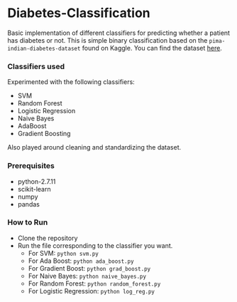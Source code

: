 # Diabetes-Classification

Basic implementation of different classifiers for predicting whether a patient has diabetes or not. This is simple binary classification based on the `pima-indian-diabetes-dataset` found on Kaggle. You can find the dataset [here](https://www.kaggle.com/uciml/pima-indians-diabetes-database).

### Classifiers used

Experimented with the following classifiers:

- SVM
- Random Forest
- Logistic Regression
- Naive Bayes
- AdaBoost
- Gradient Boosting

Also played around cleaning and standardizing the dataset.

### Prerequisites

- python-2.7.11
- scikit-learn
- numpy
- pandas


### How to Run

- Clone the repository
- Run the file corresponding to the classifier you want.
  - For SVM: `python svm.py`
  - For Ada Boost: `python ada_boost.py`
  - For Gradient Boost: `python grad_boost.py`
  - For Naive Bayes: `python naive_bayes.py`
  - For Random Forest: `python random_forest.py`
  - For Logistic Regression: `python log_reg.py`
